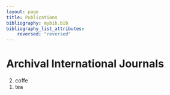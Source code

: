 ```yaml
---
layout: page
title: Publications
bibliography: mybib.bib
bibliography_list_attributes:
    reversed: "reversed"
---
```


# Archival International Journals

<ol reversed>
<li>coffe</li>
<li>tea</li>
</ol>
